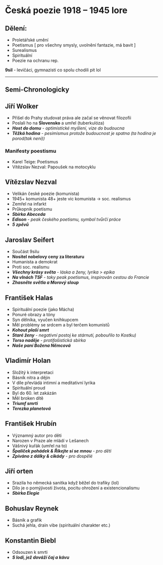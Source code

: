 # Česká poezie 1918 – 1945 lore

## Dělení:
* Proletářské umění
* Poetismus [ pro všechny smysly, uvolnění fantazie, má bavit ]
* Surealismus
* Spirituální
* Poezie na ochranu rep.

**9sil** - levičáci, gymnazisti co spolu chodili pit lol

---

## **Semi-Chronologicky**
## Jiří Wolker
* Přišel do Prahy studovat práva ale začal se věnovat filozofii
* Poslali ho na **Slovensko** a umřel (tuberkulóza)
* ***Host do domu** - optimistické myšlení, vize do budoucna*
* ***Těžká hodina** - pesimismus protože budoucnost je spatna (ta hodina je porod(tak neni))*

### Manifesty poestismu
* Karel Teige: Poetismus
* Vítězslav Nezval: Papoušek na motocyklu

## Vítězslav Nezval
* Velikán české poezie (komunista)
* 1945+ komunista 48+ jeste vic komunista -> soc. realismus
* Zemřel na infarkt
* Průkopník poetismu
* ***Sbírka Abeceda***
* ***Edison** - peak českého poetismu, symbol tvůrčí práce*
* ***5 zpěvů***

## Jaroslav Seifert
* Součást 9silu
* **Nositel nobelovy ceny za literaturu**
* Humanista a demokrat
* Proti soc. realismu
* ***Všechny krásy světa** - láska a ženy, lyrika > epika*
* ***Na vlnách TSF** - taky peak poetismus, inspirován cestou do Francie*
* ***Zhasněte světla a Morový sloup***

## František Halas
* Spirituální poezie (jako Mácha)
* Ponuré obrazy a tóny
* Syn dělníka, vyučen knihkupcem
* Měl problémy se srdcem a byl terčem komunistů
* ***Kohout plaší smrt***
* ***Staré ženy** - negativní postoj ke stárnutí, pobouřilo to Kostku)*
* ***Torso naděje** - protifašistická sbírka*
* ***Naše paní Božena Němcová***

## Vladimír Holan
* Složitý k interpretaci
* Básník nitra a dějin
* V díle převládá intimní a meditativní lyrika
* Spirituální proud
* Byl do 60. let zakázán
* Měl broken dítě
* ***Triumf smrti***
* ***Terezka planetová***

## František Hrubín
* Významný autor pro děti
* Narozen v Praze ale mládí v Lešanech
* Vášnivý kuřák (umřel na to)
* ***Špalíček pohádek & Říkejte si se mnou** - pro děti*
* ***Zpíváno z dálky & cikády** - pro dospělé*

## Jiří orten
* Srazila ho německá sanitka když běžel do trafiky (lol)
* Dílo je o pomýjivosti života, pocitu ohrožení a existencionalismu
* ***Sbírka Elegie***

## Bohuslav Reynek
* Básník a grafik
* Suchá jehla, drain vibe (spirituální charakter etc.)


## Konstantin Biebl
* Odsouzen k smrti
* ***S lodí, jež dováží čaj a kávu***